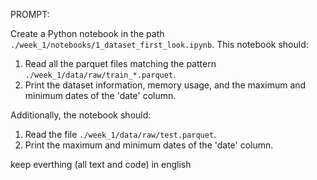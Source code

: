 PROMPT:

Create a Python notebook in the path `./week_1/notebooks/1_dataset_first_look.ipynb`. This notebook should:

1. Read all the parquet files matching the pattern `./week_1/data/raw/train_*.parquet`.
2. Print the dataset information, memory usage, and the maximum and minimum dates of the 'date' column.

Additionally, the notebook should:

1. Read the file `./week_1/data/raw/test.parquet`.
2. Print the maximum and minimum dates of the 'date' column.

keep everthing (all text and code) in english